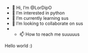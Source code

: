 - 👋 Hi, I’m @LorDipO
- 👀 I’m interested in python 
- 🌱 I’m currently learning sus
- 💞️ I’m looking to collaborate on sus
- - 📫 How to reach me suuuuus

<!---
LorDipO/LorDipO is a ✨ special ✨ repository because its `README.md` (this file) appears on your GitHub profile.
You can click the Preview link to take a look at your changes.
--->








Hello world :)
